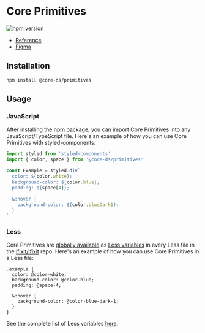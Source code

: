 # Core Primitives

[![npm version](https://img.shields.io/npm/v/@core-ds/primitives.svg?style=flat-square)](https://www.npmjs.com/package/@core-ds/primitives)

- [Reference](https://unpkg.com/@core-ds/primitives)
- [Figma](https://www.figma.com/file/3HaqcNx1TsdkyGAJqHGzZW/Core-Primitives)

## Installation

```shell
npm install @core-ds/primitives
```

## Usage

### JavaScript

After installing the [npm package](https://www.npmjs.com/package/@core-ds/primitives), you can import Core Primitives into any JavaScript/TypeScript file. Here's an example of how you can use Core Primitives with styled-components:

```js
import styled from 'styled-components'
import { color, space } from '@core-ds/primitives'

const Example = styled.div`
  color: ${color.white};
  background-color: ${color.blue};
  padding: ${space[4]};

  &:hover {
    background-color: ${color.blueDark1};
  }
`
```

### Less

Core Primitives are [globally available](https://github.com/iFixit/ifixit/blob/master/Objects/ScriptView.php) as [Less variables](https://unpkg.com/@core-ds/primitives/core-primitives.less) in every Less file in the [ifixit/ifixit](https://github.com/ifixit/ifixit) repo. Here's an example of how you can use Core Primitives in a Less file:

```less
.example {
  color: @color-white;
  background-color: @color-blue;
  padding: @space-4;

  &:hover {
    background-color: @color-blue-dark-1;
  }
}
```

See the complete list of Less variables [here](https://unpkg.com/@core-ds/primitives/core-primitives.less).
